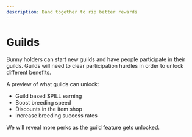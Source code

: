 ```yaml
---
description: Band together to rip better rewards
---
```


# Guilds

Bunny holders can start new guilds and have people participate in their guilds. Guilds will need to clear participation hurdles in order to unlock different benefits.

A preview of what guilds can unlock:

* Guild based $PILL earning
* Boost breeding speed
* Discounts in the item shop
* Increase breeding success rates

We will reveal more perks as the guild feature gets unlocked.
